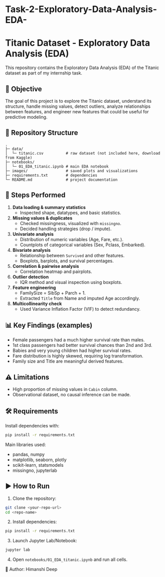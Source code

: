 # Task-2-Exploratory-Data-Analysis-EDA-
# Titanic Dataset - Exploratory Data Analysis (EDA)

This repository contains the Exploratory Data Analysis (EDA) of the Titanic dataset as part of my internship task.

## 📌 Objective
The goal of this project is to explore the Titanic dataset, understand its structure, handle missing values, detect outliers, analyze relationships between features, and engineer new features that could be useful for predictive modeling.

## 📂 Repository Structure
```
.
├─ data/
│  └─ titanic.csv          # raw dataset (not included here, download from Kaggle)
├─ notebooks/
│  └─ 01_EDA_titanic.ipynb # main EDA notebook
├─ images/                 # saved plots and visualizations
├─ requirements.txt        # dependencies
└─ README.md               # project documentation
```

## 🚀 Steps Performed
1. **Data loading & summary statistics**
   - Inspected shape, datatypes, and basic statistics.
2. **Missing values & duplicates**
   - Checked missingness, visualized with `missingno`.
   - Decided handling strategies (drop / impute).
3. **Univariate analysis**
   - Distribution of numeric variables (Age, Fare, etc.).
   - Countplots of categorical variables (Sex, Pclass, Embarked).
4. **Bivariate analysis**
   - Relationship between `Survived` and other features.
   - Boxplots, barplots, and survival percentages.
5. **Correlation & pairwise analysis**
   - Correlation heatmap and pairplots.
6. **Outlier detection**
   - IQR method and visual inspection using boxplots.
7. **Feature engineering**
   - FamilySize = SibSp + Parch + 1.
   - Extracted `Title` from Name and imputed Age accordingly.
8. **Multicollinearity check**
   - Used Variance Inflation Factor (VIF) to detect redundancy.

## 📊 Key Findings (examples)
- Female passengers had a much higher survival rate than males.
- 1st class passengers had better survival chances than 2nd and 3rd.
- Babies and very young children had higher survival rates.
- Fare distribution is highly skewed, requiring log transformation.
- Family size and Title are meaningful derived features.

## ⚠️ Limitations
- High proportion of missing values in `Cabin` column.
- Observational dataset, no causal inference can be made.

## 🛠️ Requirements
Install dependencies with:
```bash
pip install -r requirements.txt
```

Main libraries used:
- pandas, numpy
- matplotlib, seaborn, plotly
- scikit-learn, statsmodels
- missingno, jupyterlab

## ▶️ How to Run
1. Clone the repository:
```bash
git clone <your-repo-url>
cd <repo-name>
```
2. Install dependencies:
```bash
pip install -r requirements.txt
```
3. Launch Jupyter Lab/Notebook:
```bash
jupyter lab
```
4. Open `notebooks/01_EDA_titanic.ipynb` and run all cells.

👤 Author: Himanshi Deep
